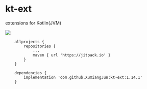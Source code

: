 # kt-ext
extensions for Kotlin(JVM)

[![](https://jitpack.io/v/XuXiangJun/kt-ext.svg)](https://jitpack.io/#XuXiangJun/kt-ext)

```
    allprojects {
        repositories {
            ...
            maven { url 'https://jitpack.io' }
        }
    }
```
```
    dependencies {
        implementation 'com.github.XuXiangJun:kt-ext:1.14.1'
    }
```
